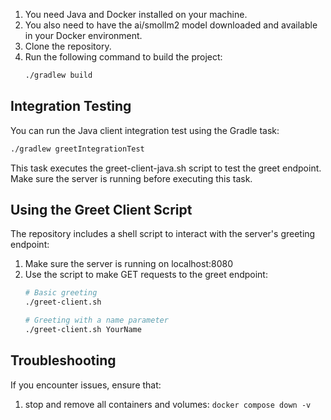 1. You need Java and Docker installed on your machine.
2. You also need to have the ai/smollm2 model downloaded and available in your Docker environment.
3. Clone the repository.
4. Run the following command to build the project:
   ```bash
   ./gradlew build
   ```

## Integration Testing

You can run the Java client integration test using the Gradle task:

```bash
./gradlew greetIntegrationTest
```

This task executes the greet-client-java.sh script to test the greet endpoint. Make sure the server is running before executing this task.

## Using the Greet Client Script

The repository includes a shell script to interact with the server's greeting endpoint:

1. Make sure the server is running on localhost:8080
2. Use the script to make GET requests to the greet endpoint:
   ```bash
   # Basic greeting
   ./greet-client.sh
   
   # Greeting with a name parameter
   ./greet-client.sh YourName
   ```

## Troubleshooting
If you encounter issues, ensure that:
1. stop and remove all containers and volumes:
`docker compose down -v`
